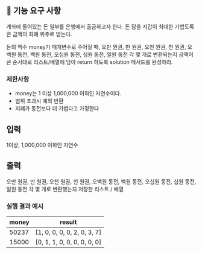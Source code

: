 ## **🚀 기능 요구 사항**

계좌에 들어있는 돈 일부를 은행에서 출금하고자 한다. 돈 담을 지갑이 최대한 가볍도록 큰 금액의 화폐 위주로 받는다.

돈의 액수 money가 매개변수로 주어질 때, 오만 원권, 만 원권, 오천 원권, 천 원권, 오백원 동전, 백원 동전, 오십원 동전, 십원 동전, 일원 동전 각 몇 개로 변환되는지 금액이 큰 순서대로 리스트/배열에 담아 return 하도록 solution 메서드를 완성하라.

### **제한사항**

- money는 1 이상 1,000,000 이하인 자연수이다.
- 범위 초과시 예외 반환
- 지폐가 동전보다 더 가볍다고 가정한다

## 입력

1이상, 1,000,000 이하인 자연수

## 출력

오만 원권, 만 원권, 오천 원권, 천 원권, 오백원 동전, 백원 동전, 오십원 동전, 십원 동전, 일원 동전 각 몇 개로 변환했는지 저장한 리스트 / 배열

### **실행 결과 예시**

| money | result |
| --- | --- |
| 50237 | [1, 0, 0, 0, 0, 2, 0, 3, 7] |
| 15000 | [0, 1, 1, 0, 0, 0, 0, 0, 0] |